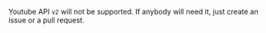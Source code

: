 Youtube API `v2` will not be supported. If anybody will need it, just create an issue or a pull request.
